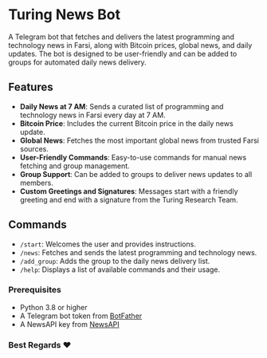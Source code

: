 # Turing News Bot

A Telegram bot that fetches and delivers the latest programming and technology news in Farsi, along with Bitcoin prices, global news, and daily updates. The bot is designed to be user-friendly and can be added to groups for automated daily news delivery.

## Features

- **Daily News at 7 AM**: Sends a curated list of programming and technology news in Farsi every day at 7 AM.
- **Bitcoin Price**: Includes the current Bitcoin price in the daily news update.
- **Global News**: Fetches the most important global news from trusted Farsi sources.
- **User-Friendly Commands**: Easy-to-use commands for manual news fetching and group management.
- **Group Support**: Can be added to groups to deliver news updates to all members.
- **Custom Greetings and Signatures**: Messages start with a friendly greeting and end with a signature from the Turing Research Team.

## Commands

- `/start`: Welcomes the user and provides instructions.
- `/news`: Fetches and sends the latest programming and technology news.
- `/add_group`: Adds the group to the daily news delivery list.
- `/help`: Displays a list of available commands and their usage.

### Prerequisites

- Python 3.8 or higher
- A Telegram bot token from [BotFather](https://core.telegram.org/bots#botfather)
- A NewsAPI key from [NewsAPI](https://newsapi.org/)

### Best Regards :heart:   
